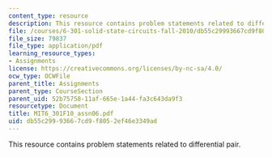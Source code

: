 ```yaml
---
content_type: resource
description: This resource contains problem statements related to differential pair.
file: /courses/6-301-solid-state-circuits-fall-2010/db55c29993667cd9f8052ef46e3349ad_MIT6_301F10_assn06.pdf
file_size: 79837
file_type: application/pdf
learning_resource_types:
- Assignments
license: https://creativecommons.org/licenses/by-nc-sa/4.0/
ocw_type: OCWFile
parent_title: Assignments
parent_type: CourseSection
parent_uid: 52b75758-11af-665e-1a44-fa3c643da9f3
resourcetype: Document
title: MIT6_301F10_assn06.pdf
uid: db55c299-9366-7cd9-f805-2ef46e3349ad
---
```

This resource contains problem statements related to differential pair.